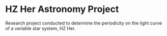 # HZ Her Astronomy Project
Research project conducted to determine the periodicity on the light curve of a variable star system, HZ Her. 
